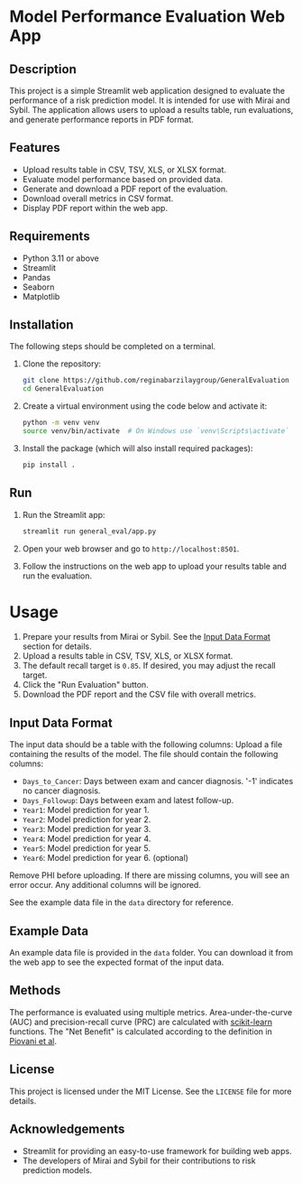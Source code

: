 # Model Performance Evaluation Web App

## Description

This project is a simple Streamlit web application designed to evaluate the performance of a risk prediction model. It is intended for use with Mirai and Sybil. The application allows users to upload a results table, run evaluations, and generate performance reports in PDF format.

## Features

- Upload results table in CSV, TSV, XLS, or XLSX format.
- Evaluate model performance based on provided data.
- Generate and download a PDF report of the evaluation.
- Download overall metrics in CSV format.
- Display PDF report within the web app.

## Requirements

- Python 3.11 or above
- Streamlit
- Pandas
- Seaborn
- Matplotlib

## Installation

The following steps should be completed on a terminal.  

1. Clone the repository:
    ```sh
    git clone https://github.com/reginabarzilaygroup/GeneralEvaluation
    cd GeneralEvaluation
    ```

2. Create a virtual environment using the code below and activate it:
    ```sh
    python -m venv venv
    source venv/bin/activate  # On Windows use `venv\Scripts\activate`
    ```

3. Install the package (which will also install required packages):
    ```sh
    pip install .
    ```

## Run

1. Run the Streamlit app:
    ```sh
    streamlit run general_eval/app.py
    ```

2. Open your web browser and go to `http://localhost:8501`.

3. Follow the instructions on the web app to upload your results table and run the evaluation.

# Usage

1. Prepare your results from Mirai or Sybil. See the [Input Data Format](#input-data-format) section for details.
2. Upload a results table in CSV, TSV, XLS, or XLSX format.
3. The default recall target is `0.85`. If desired, you may adjust the recall target. 
4. Click the "Run Evaluation" button.
5. Download the PDF report and the CSV file with overall metrics.

## Input Data Format

The input data should be a table with the following columns:
Upload a file containing the results of the model. The file should contain the following columns:   
 - `Days_to_Cancer`: Days between exam and cancer diagnosis. '-1' indicates no cancer diagnosis.  
 - `Days_Followup`: Days between exam and latest follow-up.   
 - `Year1`: Model prediction for year 1.  
 - `Year2`: Model prediction for year 2.  
 - `Year3`: Model prediction for year 3.  
 - `Year4`: Model prediction for year 4.  
 - `Year5`: Model prediction for year 5.  
 - `Year6`: Model prediction for year 6. (optional)

Remove PHI before uploading. If there are missing columns, you will see an error occur. Any additional columns will be ignored.

See the example data file in the `data` directory for reference.

## Example Data

An example data file is provided in the `data` folder. You can download it from the web app to see the expected format of the input data.

## Methods

The performance is evaluated using multiple metrics. Area-under-the-curve (AUC) and precision-recall curve (PRC) are calculated with [scikit-learn](https://scikit-learn.org/stable/) functions. The "Net Benefit" is calculated according to the definition in [Piovani et al](https://pmc.ncbi.nlm.nih.gov/articles/PMC10454914/).

## License

This project is licensed under the MIT License. See the `LICENSE` file for more details.

## Acknowledgements

- Streamlit for providing an easy-to-use framework for building web apps.
- The developers of Mirai and Sybil for their contributions to risk prediction models.
